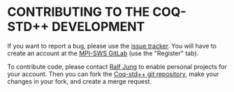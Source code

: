 # CONTRIBUTING TO THE COQ-STD++ DEVELOPMENT

If you want to report a bug, please use the
[issue tracker](https://gitlab.mpi-sws.org/robbertkrebbers/coq-stdpp/issues).
You will have to create an account at the
[MPI-SWS GitLab](https://gitlab.mpi-sws.org/users/sign_in) (use the "Register"
tab).

To contribute code, please contact [Ralf Jung](https://gitlab.mpi-sws.org/jung)
to enable personal projects for your account.  Then you can fork the
[Coq-std++ git repository](https://gitlab.mpi-sws.org/robbertkrebbers/coq-stdpp),
make your changes in your fork, and create a merge request.

